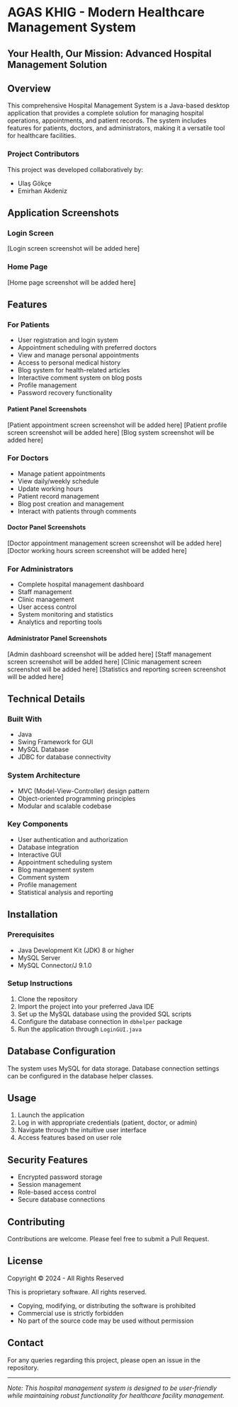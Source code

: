 # AGAS KHIG - Modern Healthcare Management System
## Your Health, Our Mission: Advanced Hospital Management Solution

## Overview
This comprehensive Hospital Management System is a Java-based desktop application that provides a complete solution for managing hospital operations, appointments, and patient records. The system includes features for patients, doctors, and administrators, making it a versatile tool for healthcare facilities.

### Project Contributors
This project was developed collaboratively by:
- Ulaş Gökçe
- Emirhan Akdeniz

## Application Screenshots

### Login Screen
[Login screen screenshot will be added here]

### Home Page
[Home page screenshot will be added here]

## Features

### For Patients
- User registration and login system
- Appointment scheduling with preferred doctors
- View and manage personal appointments
- Access to personal medical history
- Blog system for health-related articles
- Interactive comment system on blog posts
- Profile management
- Password recovery functionality

#### Patient Panel Screenshots
[Patient appointment screen screenshot will be added here]
[Patient profile screen screenshot will be added here]
[Blog system screenshot will be added here]

### For Doctors
- Manage patient appointments
- View daily/weekly schedule
- Update working hours
- Patient record management
- Blog post creation and management
- Interact with patients through comments

#### Doctor Panel Screenshots
[Doctor appointment management screen screenshot will be added here]
[Doctor working hours screen screenshot will be added here]

### For Administrators
- Complete hospital management dashboard
- Staff management
- Clinic management
- User access control
- System monitoring and statistics
- Analytics and reporting tools

#### Administrator Panel Screenshots
[Admin dashboard screenshot will be added here]
[Staff management screen screenshot will be added here]
[Clinic management screen screenshot will be added here]
[Statistics and reporting screen screenshot will be added here]

## Technical Details

### Built With
- Java
- Swing Framework for GUI
- MySQL Database
- JDBC for database connectivity

### System Architecture
- MVC (Model-View-Controller) design pattern
- Object-oriented programming principles
- Modular and scalable codebase

### Key Components
- User authentication and authorization
- Database integration
- Interactive GUI
- Appointment scheduling system
- Blog management system
- Comment system
- Profile management
- Statistical analysis and reporting

## Installation

### Prerequisites
- Java Development Kit (JDK) 8 or higher
- MySQL Server
- MySQL Connector/J 9.1.0

### Setup Instructions
1. Clone the repository
2. Import the project into your preferred Java IDE
3. Set up the MySQL database using the provided SQL scripts
4. Configure the database connection in `dbhelper` package
5. Run the application through `LoginGUI.java`

## Database Configuration
The system uses MySQL for data storage. Database connection settings can be configured in the database helper classes.

## Usage
1. Launch the application
2. Log in with appropriate credentials (patient, doctor, or admin)
3. Navigate through the intuitive user interface
4. Access features based on user role

## Security Features
- Encrypted password storage
- Session management
- Role-based access control
- Secure database connections

## Contributing
Contributions are welcome. Please feel free to submit a Pull Request.

## License
Copyright © 2024 - All Rights Reserved

This is proprietary software. All rights reserved.
- Copying, modifying, or distributing the software is prohibited
- Commercial use is strictly forbidden
- No part of the source code may be used without permission

## Contact
For any queries regarding this project, please open an issue in the repository.

---
*Note: This hospital management system is designed to be user-friendly while maintaining robust functionality for healthcare facility management.* 